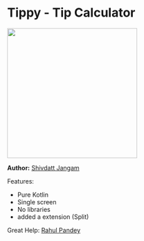 # Tippy - Tip Calculator 

<p float="middle">
    <img src="https://raw.githubusercontent.com/shivGam/Tippy/main/framed.png" width="300">
</p>

**Author:** [Shivdatt Jangam](https://www.linkedin.com/in/shivdatt-jangam-96b814254/)

Features:
- Pure Kotlin
- Single screen
- No libraries
- added a extension (Split)

Great Help:
[Rahul Pandey](https://www.youtube.com/rpandey1234)

